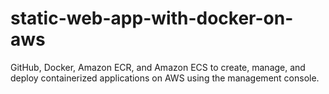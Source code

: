 # static-web-app-with-docker-on-aws
GitHub, Docker, Amazon ECR, and Amazon ECS to create, manage, and deploy containerized applications on AWS using the management console.
